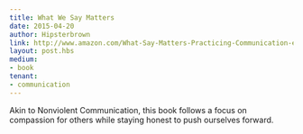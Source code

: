 ```yaml
---
title: What We Say Matters
date: 2015-04-20
author: Hipsterbrown
link: http://www.amazon.com/What-Say-Matters-Practicing-Communication-ebook/dp/B003UBAX5I/
layout: post.hbs
medium:
- book
tenant:
- communication
---
```


Akin to Nonviolent Communication, this book follows a focus on compassion for others while staying honest to push ourselves forward.
